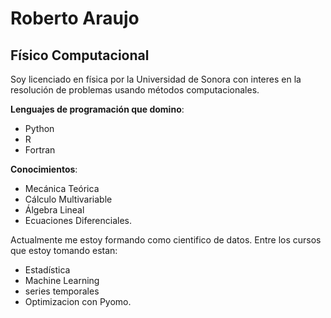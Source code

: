 # Roberto Araujo

## Físico Computacional

Soy licenciado en física por la Universidad de Sonora con interes en la resolución de problemas usando métodos computacionales. 

**Lenguajes de programación que domino**:  
- Python 
- R 
- Fortran

**Conocimientos**: 
- Mecánica Teórica 
- Cálculo Multivariable 
- Álgebra Lineal 
- Ecuaciones Diferenciales.

Actualmente me estoy formando como cientifico de datos. Entre los cursos que estoy tomando estan: 
- Estadística 
- Machine Learning 
- series temporales 
- Optimizacion con Pyomo.
<!--
**araujorobert/araujorobert** is a ✨ _special_ ✨ repository because its `README.md` (this file) appears on your GitHub profile.

Here are some ideas to get you started:

- 🔭 I’m currently working on ...
- 🌱 I’m currently learning ...
- 👯 I’m looking to collaborate on ...
- 🤔 I’m looking for help with ...
- 💬 Ask me about ...
- 📫 How to reach me: ...
- 😄 Pronouns: ...
- ⚡ Fun fact: ...
-->
